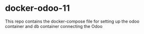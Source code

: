 # docker-odoo-11
This repo contains the docker-compose file for setting up the odoo container and db container connecting the Odoo
